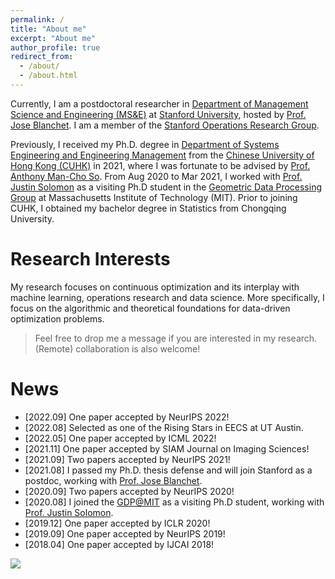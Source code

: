```yaml
---
permalink: /
title: "About me"
excerpt: "About me"
author_profile: true
redirect_from: 
  - /about/
  - /about.html
---
```


Currently, I am a postdoctoral researcher in [Department of Management Science and Engineering (MS&E)](https://msande.stanford.edu/)
at [Stanford University](https://www.stanford.edu/), hosted by [Prof. Jose Blanchet](https://web.stanford.edu/~jblanche/).
I am a member of the [Stanford Operations Research Group](https://or.stanford.edu/).

Previously, I received my Ph.D. degree in [Department of Systems Engineering and Engineering Management](https://www.se.cuhk.edu.hk/)
from the [Chinese University of Hong Kong (CUHK)](https://www.cuhk.edu.hk/english/index.html) in 2021, where I was fortunate to be advised 
by [Prof. Anthony Man-Cho So](https://www1.se.cuhk.edu.hk/~manchoso/). From Aug 2020 to Mar 2021, I worked with [Prof. Justin Solomon](https://people.csail.mit.edu/jsolomon/)
as a visiting Ph.D student in the [Geometric Data Processing Group](http://groups.csail.mit.edu/gdpgroup/index.html) at Massachusetts Institute of Technology (MIT). 
Prior to joining CUHK, I obtained my bachelor degree in Statistics from Chongqing University.


# Research Interests 
My research focuses on continuous optimization and its interplay with machine learning, operations research and  data science. 
More specifically, I focus on the algorithmic and theoretical foundations for data-driven optimization problems.


> Feel free to drop me a message if you are interested in my research. (Remote) collaboration is also welcome!


[comment]: <> (# Contact )

[comment]: <> (Email: jiajinli [at] stanford.edu )

# News

- [2022.09] One paper accepted by NeurIPS 2022! 
- [2022.08] Selected as one of the Rising Stars in EECS at UT Austin.
- [2022.05] One paper accepted by ICML 2022! 
- [2021.11] One paper accepted by SIAM Journal on Imaging Sciences!
- [2021.09] Two papers accepted by NeurIPS 2021!
- [2021.08] I passed my Ph.D. thesis defense and will join Stanford as a postdoc, working with [Prof. Jose Blanchet](https://web.stanford.edu/~jblanche/).
- [2020.09] Two papers accepted by NeurIPS 2020!
- [2020.08] I joined the [GDP@MIT](http://groups.csail.mit.edu/gdpgroup/index.html) as a visiting Ph.D student, working with [Prof. Justin Solomon](https://people.csail.mit.edu/jsolomon/).  
- [2019.12] One paper accepted by ICLR 2020!
- [2019.09] One paper accepted by NeurIPS 2019!
- [2018.04] One paper accepted by IJCAI 2018!

<a href="https://clustrmaps.com/site/1bc1p" title="Visit tracker"><img src="//clustrmaps.com/map_v2.png?cl=080808&w=268&t=tt&d=ClGOXY2uKf0Io0DSAJkrBfZlEVYRsuP6Esld81tT5GE&co=ffffff&ct=808080" /></a>
